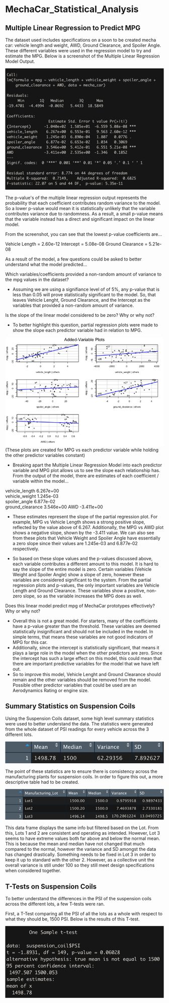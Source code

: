 # MechaCar_Statistical_Analysis


## Multiple Linear Regression to Predict MPG

The dataset used includes specifications on a soon to be created mecha car: vehicle length and weight, AWD, Ground Clearance, and Spoiler Angle. These different variables were used in the regression model to try and estimate the MPG. 
Below is a screenshot of the Multiple Linear Regression Model Output. 

![alt text](https://raw.githubusercontent.com/KitWilliams07/MechaCar_Statistical_Analysis/main/Multiple_Linear_Regression/Resources/stats.png)

The p-value's of the multiple linear regression output represents the probability that each coefficient contributes random variance to the model. So a lower p-value would mean it is statistically unlikely that the variable contributes variance due to randomness. As a result, a small p-value means that the variable instead has a direct and significant impact on the linear model. 

From the screenshot, you can see that the lowest p-value coefficients are...

Vehicle Length = 2.60e-12
Intercept = 5.08e-08
Ground Clearance = 5.21e-08

As a result of the model, a few questions could be asked to better understand what the model predicted...

Which variables/coefficients provided a non-random amount of variance to the mpg values in the dataset?
- Assuming we are using a signifiance level of of 5%, any p-value that is less than 0.05 will prove statistically significant to the model. So, that leaves Vehicle Lenght, Ground Clearance, and the Intercept as the variables that provided a non-random amount of variance. 

Is the slope of the linear model considered to be zero? Why or why not?
- To better highlight this question, partial regression plots were made to show the slope each predictor variable had in relation to MPG. 

![alt text](https://raw.githubusercontent.com/KitWilliams07/MechaCar_Statistical_Analysis/main/Multiple_Linear_Regression/Resources/Plots.png)
(These plots are created for MPG vs each predictor variable while holding the other predictor variables constant) 

- Breaking apart the Multiple Linear Regression Model into each predictor variable and MPG plot allows us to see the slope each relationship has. From the output of the model, there are estimates of each coefficient / variable within the model...

vehicle_length    6.267e+00  
vehicle_weight    1.245e-03  
spoiler_angle     6.877e-02   
ground_clearance  3.546e+00 
AWD              -3.411e+00 

- These estimates represent the slope of the partial regression plot. For example, MPG vs Vehicle Length shows a strong positive slope, reflected by the value above of 6.267. Additionally, the MPG vs AWD plot shows a negative slope, shown by the -3.411 value. We can also see from these plots that Vehicle Weight and Spoiler Angle have essentially a zero slope since their values are 1.245e-03 and 6.877e-02 respectively. 

- So based on these slope values and the p-values discussed above, each variable contributes a different amount to this model. It is hard to say the slope of the entire model is zero. Certain variables (Vehicle Weight and Spoiler Angle) show a slope of zero, however these variables are considered significant to the system. From the partial regression plots and p-values, the only important variables are Vehicle Length and Ground Clearance. These variables show a positive, non-zero slope, so as the variable increases the MPG does as well. 


Does this linear model predict mpg of MechaCar prototypes effectively? Why or why not?
- Overall this is not a great model. For starters, many of the coefficients have a p-value greater than the threshold. These variables are deemed statistically insignificant and should not be included in the model. In simple terms, that means these variables are not good indicators of MPG for this car. 
- Additionally, since the intercept is statistically significant, that means it plays a large role in the model when the other predictors are zero. Since the intercept has such a large effect on this model, this could mean that there are important predictive variables for the model that we have left out.
- So to improve this model, Vehicle Lenght and Ground Clearance should remain and the other variables should be removed from the model. Possible other predictor variables that could be used are an Aerodynamics Rating or engine size. 


## Summary Statistics on Suspension Coils

Using the Suspension Coils dataset, some high level summary statistics were used to better understand the data. The statistics were generated from the whole dataset of PSI readings for every vehicle across the 3 different lots.

![alt text](https://raw.githubusercontent.com/KitWilliams07/MechaCar_Statistical_Analysis/main/Multiple_Linear_Regression/Resources/total_stats.png)

The point of these statistics are to ensure there is consistency across the manufacturing plants for suspension coils. In order to figure this out, a more descriptive table had to be created.  

![alt text](https://raw.githubusercontent.com/KitWilliams07/MechaCar_Statistical_Analysis/main/Multiple_Linear_Regression/Resources/lot_stats.png)

This data frame displays the same info but filtered based on the Lot. From this, Lots 1 and 2 are consistent and operating as intended. However, Lot 3 seems to have extreme values both far above and below the normal mean. This is because the mean and median have not changed that much compared to the normal, however the variance and SD amongst the data has changed drastically. Something needs to be fixed in Lot 3 in order to keep it up to standard with the other 2. However, as a collective unit the overall variance is still under 100 so they still meet design specifications when considered together. 


## T-Tests on Suspension Coils

To better understand the differences in the PSI of the suspension coils across the different lots, a few T-tests were ran. 

First, a T-Test comparing all the PSI of all the lots as a whole with respect to what they should be, 1500 PSI. Below is the results of this T-test. 

![alt text](https://raw.githubusercontent.com/KitWilliams07/MechaCar_Statistical_Analysis/main/Multiple_Linear_Regression/Resources/all_lots_t.png)


